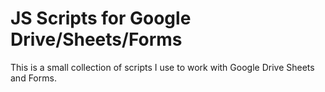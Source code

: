 # JS Scripts for Google Drive/Sheets/Forms

This is a small collection of scripts I use to work with Google Drive Sheets and Forms.